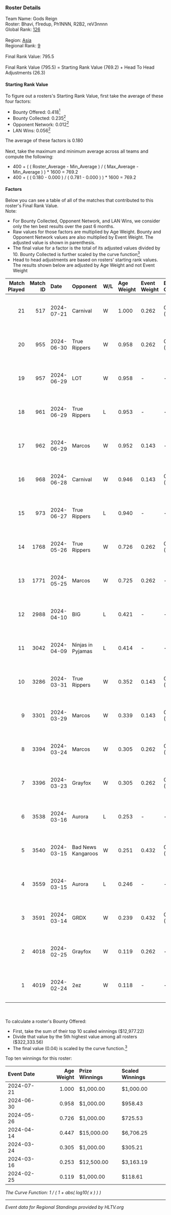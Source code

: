 ### Roster Details<br />
Team Name: Gods Reign<br />
Roster: Bhavi, f1redup, Ph1NNN, R2B2, reV3nnnn<br />
Global Rank: [126](../standings_global.md)<br />
<br />
Region: [Asia]( ../standings_asia.md)<br />
Regional Rank: [9]( ../standings_asia.md)<br />
<br />
Final Rank Value:  795.5<br />
<br />
Final Rank Value (795.5) = Starting Rank Value (769.2) + Head To Head Adjustments (26.3)<br />

#### Starting Rank Value<br />
To figure out a rosters's Starting Rank Value, first take the average of these four factors:<br />
- Bounty Offered: 0.418[<sup>1</sup>](#table2)
- Bounty Collected: 0.235[<sup>2</sup>](#table1)
- Opponent Network: 0.012[<sup>2</sup>](#table1)
- LAN Wins: 0.056[<sup>2</sup>](#table1)

The average of these factors is 0.180<br />
<br />
Next, take the maximum and minimum average across all teams and compute the following:<br />
- 400 + ( ( Roster_Average - Min_Average ) / ( Max_Average - Min_Average ) ) * 1600 = 769.2
- 400 + ( ( 0.180 - 0.000 ) / ( 0.781 - 0.000 ) ) * 1600 = 769.2


#### Factors<br />
Below you can see a table of all of the matches that contributed to this roster's Final Rank Value.<br />
Note:<br />

- For Bounty Collected, Opponent Network, and LAN Wins, we consider only the ten best results over the past 6 months.
- Raw values for those factors are multiplied by Age Weight. Bounty and Opponent Network values are also multiplied by Event Weight. The adjusted value is shown in parenthesis.
- The final value for a factor is the total of its adjusted values divided by 10. Bounty Collected is further scaled by the curve function[<sup>3</sup>](#curveFunction)
- Head to head adjustments are based on rosters' starting rank values. The results shown below are adjusted by Age Weight and not Event Weight
<span id="table1"></span><br />


| Match Played | Match ID | Date       | Opponent           | W/L | Age Weight | Event Weight | Bounty Collected | Opponent Network | LAN Wins  | H2H Adj. | Roster                                 |
| -: | -: | :- | :- | :- | :- | :- | :- | :- | :- | -: | :- |
|           21 |      517 | 2024-07-21 | Carnival           | W   | 1.000      | 0.262        | 0.002 (0.001)    | -                | 0 (0.000) |     5.22 | Bhavi, f1redup, Ph1NNN, R2B2, reV3nnnn |
|           20 |      955 | 2024-06-30 | True Rippers       | W   | 0.958      | 0.262        | 0.005 (0.001)    | 0.169 (0.042)    | 0 (0.000) |    12.95 | 1nhuman, Bhavi, Ph1NNN, R2B2, reV3nnnn |
|           19 |      957 | 2024-06-29 | LOT                | W   | 0.958      | -            | -                | -                | 0 (0.000) |     3.26 | Bhavi, f1redup, Ph1NNN, R2B2, reV3nnnn |
|           18 |      961 | 2024-06-29 | True Rippers       | L   | 0.953      | -            | -                | -                | -         |   -17.43 | Bhavi, f1redup, Ph1NNN, R2B2, reV3nnnn |
|           17 |      962 | 2024-06-29 | Marcos             | W   | 0.952      | 0.143        | -                | 0.037 (0.005)    | 0 (0.000) |     4.87 | Bhavi, f1redup, Ph1NNN, R2B2, reV3nnnn |
|           16 |      968 | 2024-06-28 | Carnival           | W   | 0.946      | 0.143        | 0.002 (0.000)    | -                | 0 (0.000) |     5.28 | Bhavi, f1redup, Ph1NNN, R2B2, reV3nnnn |
|           15 |      973 | 2024-06-27 | True Rippers       | L   | 0.940      | -            | -                | -                | -         |   -18.50 | Bhavi, f1redup, Ph1NNN, R2B2, reV3nnnn |
|           14 |     1768 | 2024-05-26 | True Rippers       | W   | 0.726      | 0.262        | 0.005 (0.001)    | 0.169 (0.032)    | 0 (0.000) |     8.38 | 1nhuman, Bhavi, Ph1NNN, R2B2, reV3nnnn |
|           13 |     1771 | 2024-05-25 | Marcos             | W   | 0.725      | 0.262        | -                | 0.037 (0.007)    | 0 (0.000) |     3.63 | Bhavi, f1redup, Ph1NNN, R2B2, reV3nnnn |
|           12 |     2988 | 2024-04-10 | BIG                | L   | 0.421      | -            | -                | -                | -         |    -0.71 | Bhavi, f1redup, Ph1NNN, R2B2, yoom     |
|           11 |     3042 | 2024-04-09 | Ninjas in Pyjamas  | L   | 0.414      | -            | -                | -                | -         |    -0.09 | Bhavi, f1redup, Ph1NNN, R2B2, yoom     |
|           10 |     3286 | 2024-03-31 | True Rippers       | W   | 0.352      | 0.143        | 0.005 (0.000)    | 0.169 (0.009)    | 0 (0.000) |     4.13 | Bhavi, f1redup, Ph1NNN, R2B2, reV3nnnn |
|            9 |     3301 | 2024-03-29 | Marcos             | W   | 0.339      | 0.143        | 0.000 (0.000)    | 0.012 (0.001)    | -         |     3.03 | Bhavi, f1redup, Ph1NNN, R2B2, reV3nnnn |
|            8 |     3394 | 2024-03-24 | Marcos             | W   | 0.305      | 0.262        | 0.000 (0.000)    | 0.012 (0.001)    | -         |     2.79 | Bhavi, f1redup, Ph1NNN, R2B2, reV3nnnn |
|            7 |     3396 | 2024-03-23 | Grayfox            | W   | 0.305      | 0.262        | 0.000 (0.000)    | 0.005 (0.000)    | -         |     2.52 | Bhavi, f1redup, Ph1NNN, R2B2, reV3nnnn |
|            6 |     3538 | 2024-03-16 | Aurora             | L   | 0.253      | -            | -                | -                | -         |    -0.05 | Bhavi, f1redup, Ph1NNN, R2B2, reV3nnnn |
|            5 |     3540 | 2024-03-15 | Bad News Kangaroos | W   | 0.251      | 0.432        | 0.017 (0.002)    | 0.225 (0.024)    | 1 (0.251) |     4.05 | Bhavi, f1redup, Ph1NNN, R2B2, reV3nnnn |
|            4 |     3559 | 2024-03-15 | Aurora             | L   | 0.246      | -            | -                | -                | -         |    -0.05 | Bhavi, f1redup, Ph1NNN, R2B2, reV3nnnn |
|            3 |     3591 | 2024-03-14 | GRDX               | W   | 0.239      | 0.432        | 0.002 (0.000)    | -                | 1 (0.239) |     1.61 | Bhavi, f1redup, Ph1NNN, R2B2, reV3nnnn |
|            2 |     4018 | 2024-02-25 | Grayfox            | W   | 0.119      | 0.262        | -                | 0.005 (0.000)    | -         |     1.01 | Bhavi, f1redup, Ph1NNN, R2B2, reV3nnnn |
|            1 |     4019 | 2024-02-24 | 2ez                | W   | 0.118      | -            | -                | -                | -         |     0.42 | Bhavi, f1redup, Ph1NNN, R2B2, reV3nnnn |

<br />
<span id="table2"></span><br />
To calculate a roster's Bounty Offered:<br />

- First, take the sum of their top 10 scaled winnings ($12,977.22)
- Divide that value by the 5th highest value among all rosters ($322,333.56)
- The final value (0.04) is scaled by the curve function.[<sup>3</sup>](#curveFunction)

Top ten winnings for this roster:<br />

| Event Date | Age Weight | Prize Winnings | Scaled Winnings |
| :- | -: | :- | :- |
| 2024-07-21 |      1.000 | $1,000.00      | $1,000.00       |
| 2024-06-30 |      0.958 | $1,000.00      | $958.43         |
| 2024-05-26 |      0.726 | $1,000.00      | $725.53         |
| 2024-04-14 |      0.447 | $15,000.00     | $6,706.25       |
| 2024-03-24 |      0.305 | $1,000.00      | $305.21         |
| 2024-03-16 |      0.253 | $12,500.00     | $3,163.19       |
| 2024-02-25 |      0.119 | $1,000.00      | $118.61         |


<span id="curveFunction"></span>_The Curve Function: 1 / ( 1 + abs( log10( x ) ) )_<br />

---
_Event data for Regional Standings provided by HLTV.org_<br />
